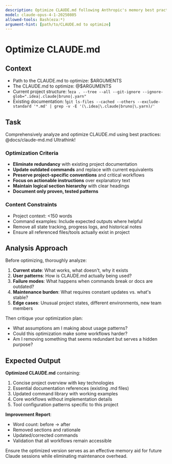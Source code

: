 ```yaml
---
description: Optimize CLAUDE.md following Anthropic's memory best practices
model: claude-opus-4-1-20250805
allowed-tools: Bash(eza:*)
argument-hint: [path/to/CLAUDE.md to optimize]
---
```


# Optimize CLAUDE.md

## Context
- Path to the CLAUDE.md to optimize: $ARGUMENTS
- The CLAUDE.md to optimize: @$ARGUMENTS
- Current project structure: !`eza . --tree --all --git-ignore --ignore-glob=".idea|.claude|bruno|.yarn"`
- Existing documentation: !`git ls-files --cached --others --exclude-standard '*.md' | grep -v -E '(\.idea|\.claude|bruno|\.yarn)/'`

## Task

Comprehensively analyze and optimize CLAUDE.md using best practices: @docs/claude-md.md
Ultrathink!

### Optimization Criteria

- **Eliminate redundancy** with existing project documentation
- **Update outdated commands** and replace with current equivalents
- **Preserve project-specific conventions** and critical workflows
- **Focus on actionable instructions** over explanatory text
- **Maintain logical section hierarchy** with clear headings
- **Document only proven, tested patterns**

### Content Constraints

- Project context: <150 words
- Command examples: Include expected outputs where helpful
- Remove all state tracking, progress logs, and historical notes
- Ensure all referenced files/tools actually exist in project

## Analysis Approach

Before optimizing, thoroughly analyze:
1. **Current state**: What works, what doesn't, why it exists
2. **User patterns**: How is CLAUDE.md actually being used?
3. **Failure modes**: What happens when commands break or docs are outdated?
4. **Maintenance burden**: What requires constant updates vs. what's stable?
5. **Edge cases**: Unusual project states, different environments, new team members

Then critique your optimization plan:
- What assumptions am I making about usage patterns?
- Could this optimization make some workflows harder?
- Am I removing something that seems redundant but serves a hidden purpose?

## Expected Output

**Optimized CLAUDE.md** containing:

1. Concise project overview with key technologies
2. Essential documentation references (existing .md files)
3. Updated command library with working examples
4. Core workflows without implementation details
5. Tool configuration patterns specific to this project

**Improvement Report**:

- Word count: before → after
- Removed sections and rationale
- Updated/corrected commands
- Validation that all workflows remain accessible

Ensure the optimized version serves as an effective memory aid for future Claude sessions while eliminating maintenance overhead.
